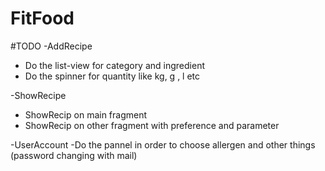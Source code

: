 # FitFood

#TODO
-AddRecipe
  - Do the list-view for category and ingredient
  - Do the spinner for quantity like kg, g , l etc

-ShowRecipe
  - ShowRecip on main fragment
  - ShowRecip on other fragment with preference and parameter
 
 
-UserAccount
  -Do the pannel in order to choose allergen and other things (password changing with mail)
